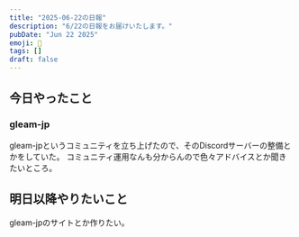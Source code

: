```yaml
---
title: "2025-06-22の日報"
description: "6/22の日報をお届けいたします。"
pubDate: "Jun 22 2025"
emoji: 🦊
tags: []
draft: false
---
```


## 今日やったこと

### gleam-jp

gleam-jpというコミュニティを立ち上げたので、そのDiscordサーバーの整備とかをしていた。
コミュニティ運用なんも分からんので色々アドバイスとか聞きたいところ。

## 明日以降やりたいこと

gleam-jpのサイトとか作りたい。
